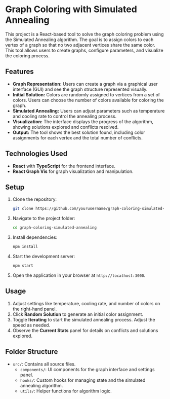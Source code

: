 # Graph Coloring with Simulated Annealing

This project is a React-based tool to solve the graph coloring problem using the Simulated Annealing algorithm. The goal is to assign colors to each vertex of a graph so that no two adjacent vertices share the same color. This tool allows users to create graphs, configure parameters, and visualize the coloring process.

## Features

- **Graph Representation:** Users can create a graph via a graphical user interface (GUI) and see the graph structure represented visually.
- **Initial Solution:** Colors are randomly assigned to vertices from a set of colors. Users can choose the number of colors available for coloring the graph.
- **Simulated Annealing:** Users can adjust parameters such as temperature and cooling rate to control the annealing process.
- **Visualization:** The interface displays the progress of the algorithm, showing solutions explored and conflicts resolved.
- **Output:** The tool shows the best solution found, including color assignments for each vertex and the total number of conflicts.

## Technologies Used

- **React** with **TypeScript** for the frontend interface.
- **React Graph Vis** for graph visualization and manipulation.

## Setup

1. Clone the repository:
   ```bash
   git clone https://github.com/yourusername/graph-coloring-simulated-annealing.git
   ```
2. Navigate to the project folder:
   ```bash
   cd graph-coloring-simulated-annealing
   ```
3. Install dependencies:
   ```bash
   npm install
   ```
4. Start the development server:
   ```bash
   npm start
   ```
5. Open the application in your browser at `http://localhost:3000`.

## Usage

1. Adjust settings like temperature, cooling rate, and number of colors on the right-hand panel.
2. Click **Random Solution** to generate an initial color assignment.
3. Toggle **Iterating** to start the simulated annealing process. Adjust the speed as needed.
4. Observe the **Current Stats** panel for details on conflicts and solutions explored.

## Folder Structure

- `src/`: Contains all source files.
    - `components/`: UI components for the graph interface and settings panel.
    - `hooks/`: Custom hooks for managing state and the simulated annealing algorithm.
    - `utils/`: Helper functions for algorithm logic.

